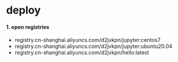 # deploy

#### 1. open registries
- registry.cn-shanghai.aliyuncs.com/d2jvkpn/jupyter:centos7
- registry.cn-shanghai.aliyuncs.com/d2jvkpn/jupyter:ubuntu20.04
- registry.cn-shanghai.aliyuncs.com/d2jvkpn/hello:latest
